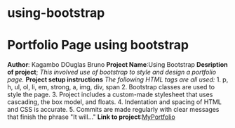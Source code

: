 # using-bootstrap
# Portfolio Page using  bootstrap

 **Author**: Kagambo DOuglas Bruno
 **Project Name**:Using Bootstrap
 **Desription of project**; *This involved use of bootstrap to style  and design a portfolio page.*
 **Project setup instructions**
     *The following HTML tags are all used:* 
      1. p, h, ul, ol, li, em, strong, a, img, div, span
      2. Bootstrap classes are used to style the page.
      3. Project includes a custom-made stylesheet that uses cascading, the box model, and floats.
      4. Indentation and spacing of HTML and CSS is accurate.
      5. Commits are made regularly with clear messages that finish the phrase "It will…"
 **Link to project**:[MyPortfolio](https://github.com/MUVALA1/using-bootstrap/tree/bootstrap-redisgn)
